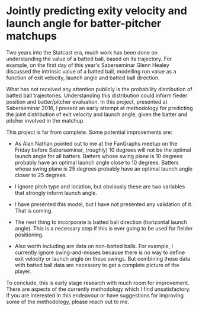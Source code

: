 Jointly predicting exity velocity and launch angle for batter-pitcher matchups
==============================================================================

Two years into the Statcast era, much work has been done on understanding the
value of a batted ball, based on its trajectory. For example, on the first day
of this year's Saberseminar Glenn Healey discussed the intrinsic value of a
batted ball, modelling run value as a function of exit velocity, launch angle
and batted ball direction.

What has not received any attention publicly is the probability distribution of
batted ball trajectories. Understanding this distribution could inform fieder
position and batter/pitcher evaluation. In this project, presented at
Saberseminar 2016, I present an early attempt at methodology for predicting
the joint distribution of exit velocity and launch angle, given the batter and
pitcher involved in the matchup.

This project is far from complete. Some potential improvements are:

  * As Alan Nathan pointed out to me at the FanGraphs meetup on the Friday
  before Saberseminar, (roughly) 10 degrees will not be the optimal launch
  angle for all batters. Batters whose swing plane is 10 degrees probably have
  an optimal launch angle close to 10 degrees. Batters whose swing plane is 25
  degrees probably have an optimal launch angle closer to 25 degrees.

  * I ignore pitch type and location, but obviously these are two variables
  that strongly inform launch angle.

  * I have presented this model, but I have not presented any validation of it.
  That is coming.

  * The next thing to incorporate is batted ball direction (horizontal launch
  angle). This is a necessary step if this is ever going to be used for fielder
  positioning.

  * Also worth including are data on non-batted balls. For example, I currently
  ignore swing-and-misses because there is no way to define exit velocity or
  launch angle on these swings. But combining these data with batted ball data
  are necessary to get a complete picture of the player.

To conclude, this is early stage research with much room for improvement. There
are aspects of the currently methodology which I find unsatisfactory. If you
are interested in this endeavour or have suggestions for improving some of the
methodology, please reach out to me.


